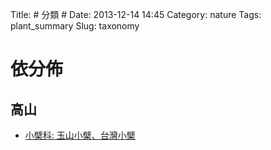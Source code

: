 Title: # 分類 #
Date: 2013-12-14 14:45
Category: nature
Tags: plant_summary
Slug: taxonomy

# 依分佈
## 高山

* [小檗科: 玉山小檗、台灣小檗](|filename|/nature/plant/family-小檗科.rst)


